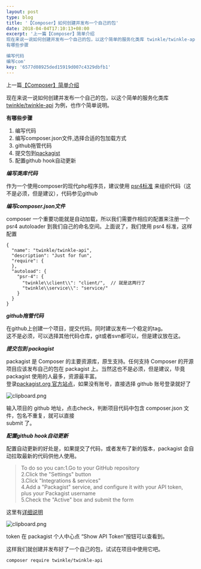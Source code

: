 ```yaml
---  
layout: post  
type: blog  
title: '【Composer】如何创建并发布一个自己的包'  
date: 2018-04-04T17:10:13+08:00  
excerpt: '上一篇【Composer】简单介绍 
现在来说一说如何创建并发布一个自己的包，以这个简单的服务化类库 twinkle/twinkle-api 为例，也作个简单说明。
有哪些步骤

编写代码
编写com'  
key: '6577d08925ded15919d007c4329dbfb1'  
---  
```


上一篇[【Composer】简单介绍](https://segmentfault.com/a/1190000013984336)

现在来说一说如何创建并发布一个自己的包，以这个简单的服务化类库 [twinkle/twinkle-api](https://github.com/TwinklePHP/Twinkle.git) 为例，也作个简单说明。

**有哪些步骤**

1. 编写代码
2. 编写composer.json文件,选择合适的包加载方式
3. github拖管代码
4. 提交包到[packagist](https://packagist.org)
5. 配置github hook自动更新

***编写类库代码***

作为一个使用composer的现代php程序员，建议使用 [psr4标准](https://github.com/php-fig/fig-standards/blob/master/accepted/PSR-4-autoloader.md) 来组织代码（这不是必须，但是建议），代码参见github

***编写composer.json文件***

composer 一个重要功能就是自动加载，所以我们需要作相应的配置来注册一个 psr4 autoloader 到我们自己的命名空间。上面说了，我们使用 psr4 标准，这样配置

```
{
  "name": "twinkle/twinkle-api",
  "description": "Just for fun",
  "require": {
  },
  "autoload": {
    "psr-4": {
      "twinkle\\client\\": "client/",  // 就是这两行了
      "twinkle\\service\\": "service/"
    }
  }
}
```

***github拖管代码***

在github上创建一个项目，提交代码。同时建议发布一个稳定的tag。  
这不是必须，可以选择其他代码仓库，git或者svn都可以，但是建议放在这。

 ***提交包到 packagist***

packagist 是 Composer 的主要资源库，原生支持。任何支持 Composer 的开源项目应该发布自己的包在 packagist 上。当然这也不是必须，但是建议，毕竟 packagist 使用的人最多，资源最丰富。  
登录[packagist.org 官方站点](https://packagist.org/packages/submit)，如果没有账号，直接选择 github 账号登录就好了

![clipboard.png](/blog/files/images/5a095f667c97d89bcba9a69d62a8b345.jpg "clipboard.png")

输入项目的 github 地址，点击check，判断项目代码中包含 composer.json 文件，包名不重复，就可以直接  
 submit 了。

***配置github hook自动更新***

配置自动更新的好处是，如果提交了代码，或者发布了新的版本，packagist 会自动拉取最新的代码供他人使用。

> To do so you can:1.Go to your GitHub repository   
> 2.Click the "Settings" button   
> 3.Click "Integrations & services"   
> 4.Add a "Packagist" service, and configure it with your API token, plus your Packagist username   
> 5.Check the "Active" box and submit the form

这里有[详细说明](https://packagist.org/about#how-to-update-packages)

![clipboard.png](/blog/files/images/8753ae0df259d6af6b5d42c9903f19e6.jpg "clipboard.png")

token 在 packagist 个人中心点 “Show API Token”按钮可以查看到。

这样我们就创建并发布好了一个自己的包，试试在项目中使用它吧。

```
composer require twinkle/twinkle-api
```